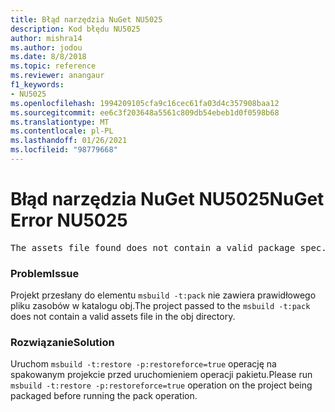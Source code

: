 ```yaml
---
title: Błąd narzędzia NuGet NU5025
description: Kod błędu NU5025
author: mishra14
ms.author: jodou
ms.date: 8/8/2018
ms.topic: reference
ms.reviewer: anangaur
f1_keywords:
- NU5025
ms.openlocfilehash: 1994209105cfa9c16cec61fa03d4c357908baa12
ms.sourcegitcommit: ee6c3f203648a5561c809db54ebeb1d0f0598b68
ms.translationtype: MT
ms.contentlocale: pl-PL
ms.lasthandoff: 01/26/2021
ms.locfileid: "98779668"
---
```

# <a name="nuget-error-nu5025"></a><span data-ttu-id="74317-103">Błąd narzędzia NuGet NU5025</span><span class="sxs-lookup"><span data-stu-id="74317-103">NuGet Error NU5025</span></span>
<pre>The assets file found does not contain a valid package spec. Try restoring the project again. The location of the assets file is F:\project\obj\project.assets.json.</pre>

### <a name="issue"></a><span data-ttu-id="74317-104">Problem</span><span class="sxs-lookup"><span data-stu-id="74317-104">Issue</span></span>

<span data-ttu-id="74317-105">Projekt przesłany do elementu `msbuild -t:pack` nie zawiera prawidłowego pliku zasobów w katalogu obj.</span><span class="sxs-lookup"><span data-stu-id="74317-105">The project passed to the `msbuild -t:pack` does not contain a valid assets file in the obj directory.</span></span>


### <a name="solution"></a><span data-ttu-id="74317-106">Rozwiązanie</span><span class="sxs-lookup"><span data-stu-id="74317-106">Solution</span></span>

<span data-ttu-id="74317-107">Uruchom `msbuild -t:restore -p:restoreforce=true` operację na spakowanym projekcie przed uruchomieniem operacji pakietu.</span><span class="sxs-lookup"><span data-stu-id="74317-107">Please run `msbuild -t:restore -p:restoreforce=true` operation on the project being packaged before running the pack operation.</span></span>

